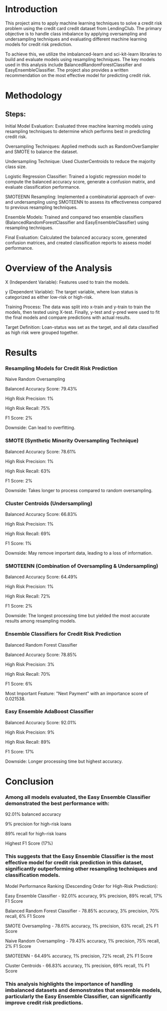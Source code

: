 # Introduction

This project aims to apply machine learning techniques to solve a credit risk problem using the credit card credit dataset from LendingClub. The primary objective is to handle class imbalance by applying oversampling and undersampling techniques and evaluating different machine learning models for credit risk prediction.

To achieve this, we utilize the imbalanced-learn and sci-kit-learn libraries to build and evaluate models using resampling techniques. The key models used in this analysis include BalancedRandomForestClassifier and EasyEnsembleClassifier. The project also provides a written recommendation on the most effective model for predicting credit risk.

# Methodology

## Steps:

Initial Model Evaluation: Evaluated three machine learning models using resampling techniques to determine which performs best in predicting credit risk.

Oversampling Techniques: Applied methods such as RandomOverSampler and SMOTE to balance the dataset.

Undersampling Technique: Used ClusterCentroids to reduce the majority class size.

Logistic Regression Classifier: Trained a logistic regression model to compute the balanced accuracy score, generate a confusion matrix, and evaluate classification performance.

SMOTEENN Resampling: Implemented a combinatorial approach of over- and undersampling using SMOTEENN to assess its effectiveness compared to previous resampling techniques.

Ensemble Models: Trained and compared two ensemble classifiers (BalancedRandomForestClassifier and EasyEnsembleClassifier) using resampling techniques.

Final Evaluation: Calculated the balanced accuracy score, generated confusion matrices, and created classification reports to assess model performance.

# Overview of the Analysis

X (Independent Variable): Features used to train the models.

y (Dependent Variable): The target variable, where loan status is categorized as either low-risk or high-risk.

Training Process: The data was split into x-train and y-train to train the models, then tested using X-test. Finally, y-test and y-pred were used to fit the final models and compare predictions with actual results.

Target Definition: Loan-status was set as the target, and all data classified as high risk were grouped together.

# Results

### Resampling Models for Credit Risk Prediction

Naive Random Oversampling

Balanced Accuracy Score: 79.43%

High Risk Precision: 1%

High Risk Recall: 75%

F1 Score: 2%

Downside: Can lead to overfitting.

### SMOTE (Synthetic Minority Oversampling Technique)

Balanced Accuracy Score: 78.61%

High Risk Precision: 1%

High Risk Recall: 63%

F1 Score: 2%

Downside: Takes longer to process compared to random oversampling.

### Cluster Centroids (Undersampling)

Balanced Accuracy Score: 66.83%

High Risk Precision: 1%

High Risk Recall: 69%

F1 Score: 1%

Downside: May remove important data, leading to a loss of information.

### SMOTEENN (Combination of Oversampling & Undersampling)

Balanced Accuracy Score: 64.49%

High Risk Precision: 1%

High Risk Recall: 72%

F1 Score: 2%

Downside: The longest processing time but yielded the most accurate results among resampling models.

### Ensemble Classifiers for Credit Risk Prediction

Balanced Random Forest Classifier

Balanced Accuracy Score: 78.85%

High Risk Precision: 3%

High Risk Recall: 70%

F1 Score: 6%

Most Important Feature: "Next Payment" with an importance score of 0.021538.

### Easy Ensemble AdaBoost Classifier

Balanced Accuracy Score: 92.01%

High Risk Precision: 9%

High Risk Recall: 89%

F1 Score: 17%

Downside: Longer processing time but highest accuracy.

# Conclusion

### Among all models evaluated, the Easy Ensemble Classifier demonstrated the best performance with:

92.01% balanced accuracy

9% precision for high-risk loans

89% recall for high-risk loans

Highest F1 Score (17%)

### This suggests that the Easy Ensemble Classifier is the most effective model for credit risk prediction in this dataset, significantly outperforming other resampling techniques and classification models.

Model Performance Ranking (Descending Order for High-Risk Prediction):

Easy Ensemble Classifier - 92.01% accuracy, 9% precision, 89% recall, 17% F1 Score

Balanced Random Forest Classifier - 78.85% accuracy, 3% precision, 70% recall, 6% F1 Score

SMOTE Oversampling - 78.61% accuracy, 1% precision, 63% recall, 2% F1 Score

Naive Random Oversampling - 79.43% accuracy, 1% precision, 75% recall, 2% F1 Score

SMOTEENN - 64.49% accuracy, 1% precision, 72% recall, 2% F1 Score

Cluster Centroids - 66.83% accuracy, 1% precision, 69% recall, 1% F1 Score

### This analysis highlights the importance of handling imbalanced datasets and demonstrates that ensemble models, particularly the Easy Ensemble Classifier, can significantly improve credit risk predictions.

